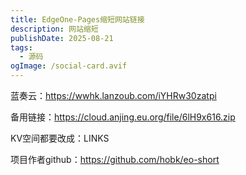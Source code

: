 ```yaml
---
title: EdgeOne-Pages缩短网站链接
description: 网站缩短
publishDate: 2025-08-21
tags:
  - 源码
ogImage: /social-card.avif
---
```

蓝奏云：<https://wwhk.lanzoub.com/iYHRw30zatpi>

备用链接：<https://cloud.anjing.eu.org/file/6lH9x616.zip>

[](https://cloud.anjing.eu.org/file/6lH9x616.zip)
KV空间都要改成：LINKS

项目作者github：<https://github.com/hobk/eo-short>
